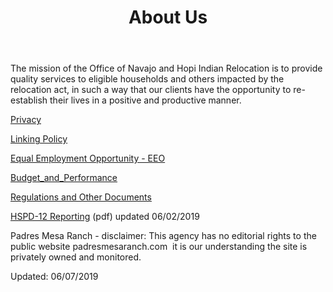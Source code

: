 ﻿---
title: About Us
layout: page
sidenav: true
redirect_from:
  - about-ONHIR
---

The mission of the Office of Navajo and Hopi Indian Relocation is to provide quality services to eligible households and others impacted by the relocation act, in such a way that our clients have the opportunity to re-establish their lives in a positive and productive manner.

[Privacy]({{site.baseurl}}/privacy)

[Linking Policy]({{site.baseurl}}/policy/Linking-Policy.html)

[Equal Employment Opportunity - EEO]({{site.baseurl}}/eeo)

[Budget\_and\_Performance]({{site.baseurl}}/budget-and-performance/)


[Regulations and Other Documents](https://www.gpo.gov "Regulations and Other Documents")

[HSPD-12 Reporting]({{site.baseurl}}/assets/documents/about-ONHIR/HSPD-12-Reporting.pdf) (pdf) updated 06/02/2019

Padres Mesa Ranch - disclaimer: This agency has no editorial rights to the public website padresmesaranch.com  it is our understanding the site is privately owned and monitored.

Updated: 06/07/2019

